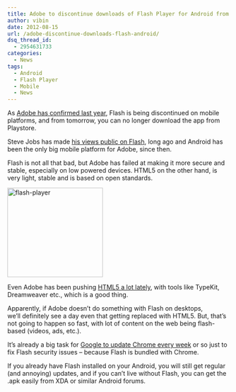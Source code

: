 ```yaml
---
title: Adobe to discontinue downloads of Flash Player for Android from Playstore
author: vibin
date: 2012-08-15
url: /adobe-discontinue-downloads-flash-android/
dsq_thread_id:
  - 2954631733
categories:
  - News
tags:
  - Android
  - Flash Player
  - Mobile
  - News
---
```

As [Adobe has confirmed last year][1], Flash is being discontinued on mobile platforms, and from tomorrow, you can no longer download the app from Playstore.

Steve Jobs has made <a href="http://www.apple.com/hotnews/thoughts-on-flash/" onclick="_gaq.push(['_trackEvent', 'outbound-article', 'http://www.apple.com/hotnews/thoughts-on-flash/', 'his views public on Flash']);" >his views public on Flash</a>, long ago and Android has been the only big mobile platform for Adobe, since then.

Flash is not all that bad, but Adobe has failed at making it more secure and stable, especially on low powered devices. HTML5 on the other hand, is very light, stable and is based on open standards.

[<img class=" wp-image-60678 alignright" title="Flash player" src="http://cdn.devilsworkshop.org/files/2012/08/adobe-flash.png" alt="flash-player" width="216" height="202" />][2]

Even Adobe has been pushing <a href="http://www.adobe.com/solutions/html5.html" onclick="_gaq.push(['_trackEvent', 'outbound-article', 'http://www.adobe.com/solutions/html5.html', 'HTML5 a lot lately']);" >HTML5 a lot lately</a>, with tools like TypeKit, Dreamweaver etc., which is a good thing.

Apparently, if Adobe doesn&#8217;t do something with Flash on desktops, we&#8217;ll definitely see a day even that getting replaced with HTML5. But, that&#8217;s not going to happen so fast, with lot of content on the web being flash-based (videos, ads, etc.).

It&#8217;s already a big task for <a href="http://googlechromereleases.blogspot.in/2012/08/stable-channel-update_14.html" onclick="_gaq.push(['_trackEvent', 'outbound-article', 'http://googlechromereleases.blogspot.in/2012/08/stable-channel-update_14.html', 'Google to update Chrome every week']);" >Google to update Chrome every week</a> or so just to fix Flash security issues &#8211; because Flash is bundled with Chrome.

If you already have Flash installed on your Android, you will still get regular (and annoying) updates, and if you can&#8217;t live without Flash, you can get the .apk easily from XDA or similar Android forums.

 [1]: http://devilsworkshop.org/adobe-discontinue-flash-support-mobile-platforms/
 [2]: http://cdn.devilsworkshop.org/files/2012/08/adobe-flash.png
